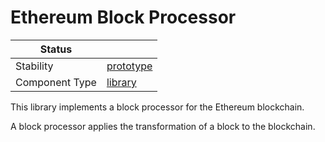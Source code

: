 <!---
Licensed to the Apache Software Foundation (ASF) under one or more contributor license agreements. See the NOTICE
file distributed with this work for additional information regarding copyright ownership. The ASF licenses this file
to You under the Apache License, Version 2.0 (the "License"); you may not use this file except in compliance with the
License. You may obtain a copy of the License at
 *
http://www.apache.org/licenses/LICENSE-2.0
 *
Unless required by applicable law or agreed to in writing, software distributed under the License is distributed on
an "AS IS" BASIS, WITHOUT WARRANTIES OR CONDITIONS OF ANY KIND, either express or implied. See the License for the
specific language governing permissions and limitations under the License.
 --->
# Ethereum Block Processor

| Status         |             |
|----------------|-------------|
| Stability      | [prototype] |
| Component Type | [library]   |

This library implements a block processor for the Ethereum blockchain.

A block processor applies the transformation of a block to the blockchain.

[prototype]:https://github.com/tmio/tuweni/tree/main/docs/index.md#prototype
[library]:https://github.com/tmio/tuweni/tree/main/docs/index.md#library

